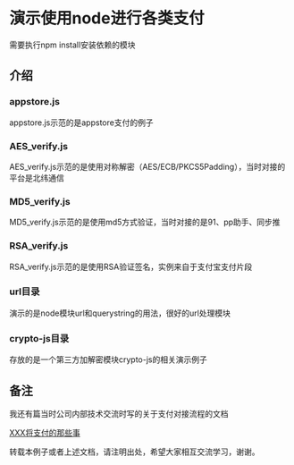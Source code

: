 # 演示使用node进行各类支付

需要执行npm install安装依赖的模块

## 介绍

### appstore.js

appstore.js示范的是appstore支付的例子

### AES_verify.js

AES_verify.js示范的是使用对称解密（AES/ECB/PKCS5Padding），当时对接的平台是北纬通信

### MD5_verify.js

MD5_verify.js示范的是使用md5方式验证，当时对接的是91、pp助手、同步推

### RSA_verify.js

RSA_verify.js示范的是使用RSA验证签名，实例来自于支付宝支付片段

### url目录

演示的是node模块url和querystring的用法，很好的url处理模块

### crypto-js目录

存放的是一个第三方加解密模块crypto-js的相关演示例子

## 备注

我还有篇当时公司内部技术交流时写的关于支付对接流程的文档

[XXX将支付的那些事](https://github.com/zc001/markdown_resource/blob/master/%E3%80%8Axxx%E5%B0%86%E3%80%8B%E6%94%AF%E4%BB%98%E7%9A%84%E9%82%A3%E4%BA%9B%E4%BA%8B.md)

转载本例子或者上述文档，请注明出处，希望大家相互交流学习，谢谢。

